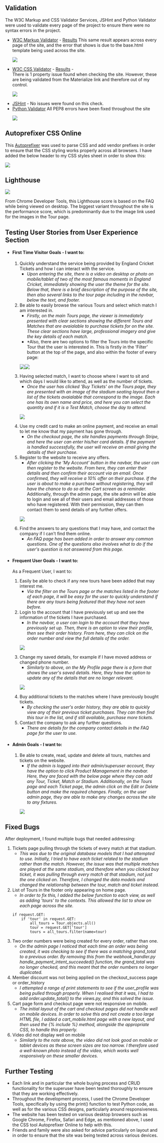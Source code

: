 ## Validation

The W3C Markup and CSS Validator Services, JSHint and Python Validator were used to validate every page of the project 
to ensure there were no syntax errors in the project.

-   [W3C Markup Validator](https://validator.w3.org/) - [Results](https://validator.w3.org/nu/?doc=https%3A%2F%2Fengland-cricket-tickets.herokuapp.com%2F)
    This same result appears across every page of the site, and the error that shows is due to the base.html template being used across the site.
    <p> <img src="html-checker.jpg">  </p> 
-   [W3C CSS Validator](https://jigsaw.w3.org/css-validator/) - [Results](https://jigsaw.w3.org/css-validator/validator?uri=https%3A%2F%2F8000-ed7f6852-bcc5-4712-9035-464423e5cab7.ws-eu03.gitpod.io%2Ftours%2F&profile=css3svg&usermedium=all&warning=1&vextwarning=&lang=en) -  
    There is 1 property issue found when checking the site. However, these are being validated from the Materialize 
    link and therefore out of my control.
    <p> <img src="css-checker.jpg">  </p> 
-   [JSHint](https://jshint.com/) - 
    No issues were found on this check.        
-   [Python Validator](http://pep8online.com/)
    All PEP8 errors have been fixed throughout the site
    <p> <img src="pep8.jpg"></p>   
    

## Autoprefixer CSS Online

This [Autoprefixer](https://autoprefixer.github.io/) was used to parse CSS and add vendor prefixes in order to ensure that the CSS styling works properly across all 
browsers. I have added the below header to my CSS styles sheet in order to show this:
<p> <img src="autoprefixer.jpg">  </p>

## Lighthouse

<p> <img src="lighthouse-desktop.jpg"></p>


From Chrome Developer Tools, this Lighthouse score is based on the FAQ while being viewed on desktop. The 
biggest variant throughout the site is the performance score, which is predominantly due to the image link
used for the images in the Tour page. 


## Testing User Stories from User Experience Section

-   #### First Time Visitor Goals - I want to:

    1. Quickly understand the service being provided by England Cricket Tickets and how I can interact with the service.
        - *Upon entering the site, there is a video on desktop or photo on mobile/tablet of two of the most famous moments 
        in England Cricket, immediately showing the user the theme for the site. Below that, there is a brief description of the
        purpose of the site, then also several links to the tour page including in the navbar, below the text, and footer.*
    2. Be able to easily browse the various Tours and select which match I am interested in.
        - *Firstly, on the main Tours page, the viewer is immediately presented with clear sections showing the different Tours 
        and Matches that are avaialable to purchase tickets for on the site. These clear sections have large, professional imagery 
        and give the key details of each match.*
        - *Also, there are two options to filter the Tours into the specific Tour that the user is interested in. This is firstly in the 
        'Filter' button at the top of the page, and also within the footer of every page:
        <p><img src="filter-button.jpg"><img src="filter-footer.jpg"></p>
    3. Having selected match, I want to choose where I want to sit and which days I would like to attend, as well as the number of tickets.
        - *Once the user has clicked 'Buy Tickets' on the Tours page, they are presented with an image of the stadium seating layout
        then a list of the tickets avaialable that correspond to the image. Each one has its own name and price, and here you can select the 
        quantity and if it is a Test Match, choose the day to attend.*
        <p><img src="ticket-selector.jpg"></p>
    4. Use my credit card to make an online payment, and receive an email to let me know that my payment has gone through.
        - *On the checkout page, the site handles payments through Stripe, and here the user can enter his/her card details. 
        If the payment is handled successfully, the user will receive an email giving the details of their purchase.*
    5. Register to the website to receive any offers.
        - *After clicking the 'My Account' button in the navbar, the user can then register to the website. From here, they can enter 
        their details and then confirm their account via an email. Once confirmed, they will receive a 10% offer on their purchase. If 
        the user is about to make a purchase without registering, they will have the chance to do so at the Cart screen as a reminder.*
        Additionally, through the admin page, the site admin will be able to login and see all of their users and email addresses of those 
        who have registered. With their permission, they can then contact them to send details of any further offers.
        <p><img src="member-cart.jpg"></p>
    6. Find the answers to any questions that I may have, and contact the company if I can't find them online.
        - *An FAQ page has been added in order to answer any common questions. One of the questions also involves what to do if 
        the user's question is not answered from this page.*
    
-   #### Frequent User Goals - I want to:

    As a Frequent User, I want to:
    1. Easily be able to check if any new tours have been added that may interest me.
        - *Via the filter on the Tours page or the matches listed in the footer of each page, it will be easy for the user to 
        quickly understand if there are any tours being featured that they have not seen before.*
    2. Login to the account that I have previously set up and see the information of the tickets I have purchased.
        - *In the navbar, a user can login to the account that they have previously set up. Then, there is an option to view their 
        profile, then see their order history. From here, they can click on the order number and view the full details of the order.*
        <p><img src="order-history.jpg"></p>
    3. Change my saved details, for example if I have moved address or changed phone number.
        - *Similarly to above, on the My Profile page there is a form that shows the user's saved details. Here, they have the option 
        to update any of the details that are no longer relevant.*
        <p><img src="saved-info.jpg"></p>
    4. Buy additional tickets to the matches where I have previously bought tickets.
        - *By checking the user's order history, they are able to quickly view any of their previous ticket purchases. They can then 
        find this tour in the list, and if still available, purchase more tickets.*
    5. Contact the company to ask any further questions.
        - *There are details for the company contact details in the FAQ page for the user to use.*


-   #### Admin Goals - I want to:
   
    1. Be able to create, read, update and delete all tours, matches and tickets on the website.
        - *If the admin is logged into their admin/superuser account, they have the option to click Product Management in 
        the navbar. Here, they are faced with the below page where they can add any Tour, Ticket, Match or Stadium. Additionally,
        on the Tours page and each Ticket page, the admin click on the Edit or Delete button and make the required changes. Finally, 
        on the user admin page, they are able to make any changes across the site to any fixtures.*
        <p><img src="product-management.jpg"></p>


## Fixed Bugs
After deployment, I found multiple bugs that needed addressing:

1. Tickets page pulling through the tickets of every match at that stadium.
    - *This was due to the original database models that I had attempted to use. Initially, I tried to have each ticket related to 
    the stadium rather than the match. However, the issue was that multiple matches are played at the same stadium, and therefore when you 
    clicked buy ticket, it was pulling through every match at that stadium, not just the one clicked on. Therefore, I changed the 
    data models and changed the relationship between the tour, match and ticket instead.*
2.  List of Tours in the footer only appearing on home page.
    - *In order to fix this, I added the below function to each view, as well as adding 'tours' to the contexts. This allowed the list 
    to show on each page across the site.*
    ```
    if request.GET:
        if 'tour' in request.GET:
            all_tours = Tour.objects.all()
            tour = request.GET['tour']
            tours = all_tours.filter(name=tour)
    ```  
3.  Two order numbers were being created for every order, rather than one.
    - *On the admin page I noticed that each time an order was being created, it was checking to see if there was a matching grand_total 
    to a previous order. By removing this from the webhook_handler.py handle_payment_intent_succeeded() function, the grand_total was 
    no longer checked, and this meant that the order numbers no longer duplicated.*  
4. Member discount was not being applied on the checkout_success page or order_history
    - *I attempted a range of print statements to see if the user_profile was being pulled through properly. When I realised that 
    it was, I had to add order.update_total() to the views.py, and this solved the issue.*
5. Cart page form and checkout page were not responsive on mobile.
    - *The initial layout of the cart and checkout pages did not handle well on mobile devices. In order to solve this and not create a
    too large HTML file, I added a cart_mobile.html page with a new layout, and then used the {% include %} method, alongside the 
    appropriate CSS, to handle this properly.*
6. Video did not display well on mobile
    - *Similarly to the note above, the video did not look good on mobile or tablet devices as these screen sizes are too narrow.
    I therefore used a well-known photo instead of the video, which works well responsively on these smaller devices.*

## Further Testing

- Each link and in particular the whole buying process and CRUD functionality for the superuser have been tested thoroughly to ensure 
that they are working effectively.
- Throughout the development process, I used the Chrome Developer Tools, specifically by using the print() function to test Python
 code, as well as for the various CSS designs, particularly around responsiveness.
- The website has been tested on various desktop browsers such as Google Chrome, Firefox, Safari and Edge, as mentioned above, I used the
 CSS tool Autoprefixer Online to help with this.
- Friends and family were also asked for advice particularly on layout and in order to ensure that the site was being tested across various devices.
